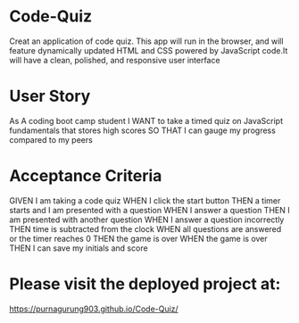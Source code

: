 # Code-Quiz
Creat an application of code quiz.
This app will run in the browser, and will feature dynamically updated HTML and CSS powered by JavaScript code.It will have a clean, polished, and responsive user interface

# User Story
As A coding boot camp student
I WANT to take a timed quiz on JavaScript fundamentals that stores high scores
SO THAT I can gauge my progress compared to my peers

# Acceptance Criteria
GIVEN I am taking a code quiz
WHEN I click the start button
THEN a timer starts and I am presented with a question
WHEN I answer a question
THEN I am presented with another question
WHEN I answer a question incorrectly
THEN time is subtracted from the clock
WHEN all questions are answered or the timer reaches 0
THEN the game is over
WHEN the game is over
THEN I can save my initials and score

# Please visit the deployed project at:
https://purnagurung903.github.io/Code-Quiz/
